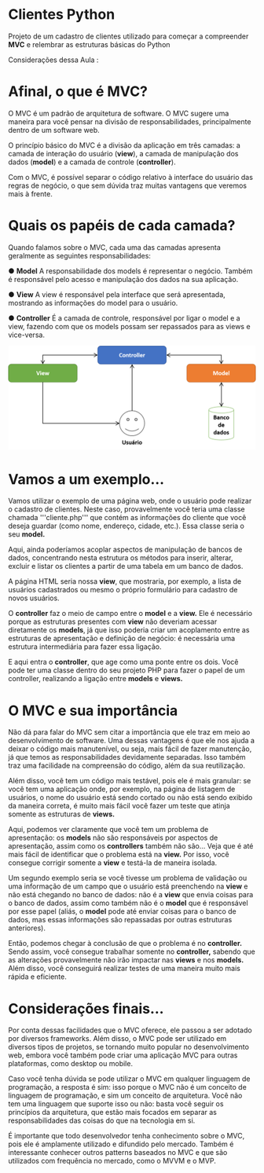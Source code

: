 # Clientes Python
 Projeto de um cadastro de clientes utilizado para começar a compreender **MVC** e relembrar as estruturas básicas do Python

Considerações dessa Aula : 

# **Afinal, o que é MVC?**

O MVC é um padrão de arquitetura de software. O MVC sugere uma maneira para você pensar na divisão de responsabilidades, principalmente dentro de um software web.

O princípio básico do MVC é a divisão da aplicação em três camadas: a camada de interação do usuário (**view**), a camada de manipulação dos dados (**model**) e a camada de controle (**controller**).

Com o MVC, é possível separar o código relativo à interface do usuário das regras de negócio, o que sem dúvida traz muitas vantagens que veremos mais à frente.

# Quais os papéis de cada camada?
Quando falamos sobre o MVC, cada uma das camadas apresenta geralmente as seguintes responsabilidades:

● **Model** A responsabilidade dos models é representar o negócio. Também é responsável pelo acesso e manipulação dos dados na sua aplicação.

● **View** A view é responsável pela interface que será apresentada, mostrando as informações do model para o usuário.

● **Controller** É a camada de controle, responsável por ligar o model e a view, fazendo com que os models possam ser repassados para as views e vice-versa.

 ![Diagrama do MVC](diagramaMVC.png)


# Vamos a um exemplo…
Vamos utilizar o exemplo de uma página web, onde o usuário pode realizar o cadastro de clientes. Neste caso, provavelmente você teria uma classe chamada '''cliente.php''' que contém as informações do cliente que você deseja guardar (como nome, endereço, cidade, etc.). Essa classe seria o seu **model.**

Aqui, ainda poderíamos acoplar aspectos de manipulação de bancos de dados, concentrando nesta estrutura os métodos para inserir, alterar, excluir e listar os clientes a partir de uma tabela em um banco de dados.

A página HTML seria nossa **view**, que mostraria, por exemplo, a lista de usuários cadastrados ou mesmo o próprio formulário para cadastro de novos usuários.

O **controller** faz o meio de campo entre o **model** e a **view.** Ele é necessário porque as estruturas presentes com **view** não deveriam acessar diretamente os **models**, já que isso poderia criar um acoplamento entre as estruturas de apresentação e definição de negócio: é necessária uma estrutura intermediária para fazer essa ligação.

E aqui entra o **controller**, que age como uma ponte entre os dois. Você pode ter uma classe dentro do seu projeto PHP para fazer o papel de um controller, realizando a ligação entre **models** e **views.**

# O MVC e sua importância
Não dá para falar do MVC sem citar a importância que ele traz em meio ao desenvolvimento de software.
Uma dessas vantagens é que ele nos ajuda a deixar o código mais manutenível, ou seja, mais fácil de fazer manutenção, já que temos as responsabilidades devidamente separadas. Isso também traz uma facilidade na compreensão do código, além da sua reutilização.

Além disso, você tem um código mais testável, pois ele é mais granular: se você tem uma aplicação onde, por exemplo, na página de listagem de usuários, o nome do usuário está sendo cortado ou não está sendo exibido da maneira correta, é muito mais fácil você fazer um teste que atinja somente as estruturas de **views.**

Aqui, podemos ver claramente que você tem um problema de apresentação: os **models** não são responsáveis por aspectos de apresentação, assim como os **controllers** também não são… Veja que é até mais fácil de identificar que o problema está na **view.** Por isso, você consegue corrigir somente a **view** e testá-la de maneira isolada.

Um segundo exemplo seria se você tivesse um problema de validação ou uma informação de um campo que o usuário está preenchendo na **view** e não está chegando no banco de dados: não é a **view** que envia coisas para o banco de dados, assim como também não é o **model** que é responsável por esse papel (aliás, o **model** pode até enviar coisas para o banco de dados, mas essas informações são repassadas por outras estruturas anteriores).

Então, podemos chegar à conclusão de que o problema é no **controller.** Sendo assim, você consegue trabalhar somente no **controller,** sabendo que as alterações provavelmente não irão impactar nas **views** e nos **models.** Além disso, você conseguirá realizar testes de uma maneira muito mais rápida e eficiente.

# Considerações finais…
Por conta dessas facilidades que o MVC oferece, ele passou a ser adotado por diversos frameworks. Além disso, o MVC pode ser utilizado em diversos tipos de projetos, se tornando muito popular no desenvolvimento web, embora você também pode criar uma aplicação MVC para outras plataformas, como desktop ou mobile.

Caso você tenha dúvida se pode utilizar o MVC em qualquer linguagem de programação, a resposta é sim: isso porque o MVC não é um conceito de linguagem de programação, e sim um conceito de arquitetura. Você não tem uma linguagem que suporte isso ou não: basta você seguir os princípios da arquitetura, que estão mais focados em separar as responsabilidades das coisas do que na tecnologia em si.

É importante que todo desenvolvedor tenha conhecimento sobre o MVC, pois ele é amplamente utilizado e difundido pelo mercado. Também é interessante conhecer outros patterns baseados no MVC e que são utilizados com frequência no mercado, como o MVVM e o MVP.